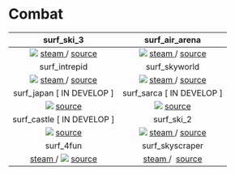# Combat

surf_ski_3             |  surf_air_arena
:-------------------------:|:-------------------------:
![](https://github.com/CombatSurfCS2/surf_ski_3/assets/102309602/722e2d25-670a-4d0a-b0e6-4bd5240fb92f) <a href="https://steamcommunity.com/sharedfiles/filedetails/?id=3074597074"> steam </a> / <a href="https://raw.githubusercontent.com/CombatSurfCS2/surf_ski_3"> source </a> |  ![](https://github.com/CombatSurfCS2/surf_air_arena/assets/102309602/ba4bb6a2-4451-41e9-b0e6-f417eb9fd150) <a href="https://steamcommunity.com/sharedfiles/filedetails/?id=3074712760"> steam </a> / <a href="https://github.com/CombatSurfCS2/surf_air_arena"> source </a>
surf_intrepid             |  surf_skyworld
![](https://github.com/CombatSurfCS2/surf_intrepid/assets/102309602/b5e7407d-cace-4612-8e0d-85825255c9fe) <a href="https://steamcommunity.com/sharedfiles/filedetails/?id=3074951067"> steam </a> / <a href="https://github.com/CombatSurfCS2/surf_intrepid"> source </a>  |  ![](https://github.com/CombatSurfCS2/.github/assets/102309602/a7b2777e-7161-4328-875e-a4e5aaab8297) <a href="https://steamcommunity.com/sharedfiles/filedetails/?id=3074431892"> steam </a> / <a href="https://github.com/CombatSurfCS2/surf_skyworld"> source </a> 
surf_japan [ IN DEVELOP ] |  surf_sarca [ IN DEVELOP ]
![](https://github.com/CombatSurfCS2/surf_japan/assets/142919074/5eaf33d8-5e57-40ca-a098-50b506b9d103) <a href="https://github.com/CombatSurfCS2/surf_japan"> source </a> | ![](https://github.com/CombatSurfCS2/.github/assets/102309602/1a175f21-cdd5-4ba4-ba32-80aa6350bb90)  <a href="https://github.com/CombatSurfCS2/surf_sarca"> source </a>
surf_castle [ IN DEVELOP ]             | surf_ski_2
![](https://github.com/CombatSurfCS2/.github/assets/102309602/4d4585c9-3078-4e50-ab80-6c4125ffc84e)  <a href="https://github.com/CombatSurfCS2/surf_castle"> source </a> | ![](https://github.com/CombatSurfCS2/.github/assets/102309602/984049ad-5e73-4ddf-bfa0-6cd192bf62f5) <a href="https://steamcommunity.com/sharedfiles/filedetails/?id=3078344461"> steam </a> / <a href="https://github.com/CombatSurfCS2/surf_ski_2"> source </a>
surf_4fun             | surf_skyscraper
<a href="https://steamcommunity.com/sharedfiles/filedetails/?id=3082920092"> steam </a> / ![](https://github.com/CombatSurfCS2/.github/assets/102309602/00117c49-fb64-45b4-a41a-1ce4254ed716)  <a href="https://github.com/CombatSurfCS2/surf_4fun"> source </a> | <a href=""> steam </a> / ![]()  <a href="https://github.com/CombatSurfCS2/surf_skyscraper"> source </a> | 

<!-- 
<hr />


# Awp bhop (not actually bhop xD)

awp_relict             | -
:-------------------------:|:-------------------------:
![](https://github.com/CombatSurfCS2/.github/assets/102309602/7fbafb21-61a8-40f8-bb4c-c62f6b993686) <a href="https://raw.githubusercontent.com/CombatSurfCS2/awp_relict"> source </a> | -
-->
